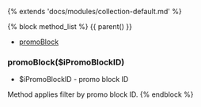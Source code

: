 {% extends 'docs/modules/collection-default.md' %}

{% block method_list %}
{{ parent() }}

* [promoBlock](#promoblockipromoblockid)

### promoBlock($iPromoBlockID)
  * $iPromoBlockID - promo block ID

Method applies filter by promo block ID.
{% endblock %}